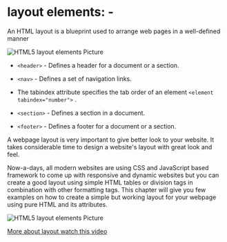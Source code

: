 #  layout elements: -

An HTML layout is a blueprint used to arrange web pages in a well-defined manner

![HTML5 layout elements Picture](https://data-flair.training/blogs/wp-content/uploads/sites/2/2020/07/HTML-Layout-df.jpg)

- `<header>` - Defines a header for a document or a section.

- `<nav>` - Defines a set of navigation links.

- The tabindex attribute specifies the tab order of an element `<element tabindex="number">` .

- `<section>` - Defines a section in a document.

- `<footer>` - Defines a footer for a document or a section.

 A webpage layout is very important to give better look to your website. It takes considerable time to design a website's layout with great look and feel.


Now-a-days, all modern websites are using CSS and JavaScript based framework to come up with responsive and dynamic websites but you can create a good layout using simple HTML tables or division tags in combination with other formatting tags. This chapter will give you few examples on how to create a simple but working layout for your webpage using pure HTML and its attributes.

![HTML5 layout elements Picture](https://cdn.educba.com/academy/wp-content/uploads/2019/11/html-layout.png)

[More about layout watch this video](https://www.youtube.com/watch?v=gPJN_RPVJgw)
